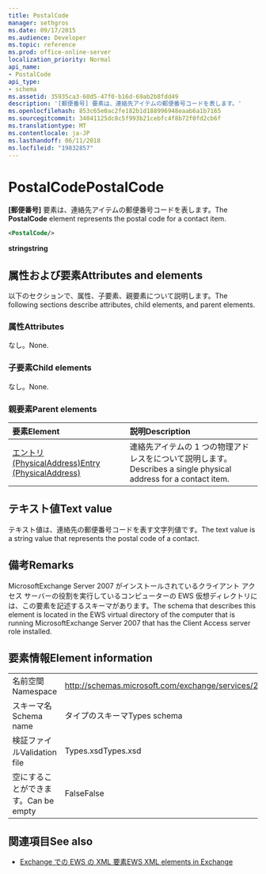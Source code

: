 ```yaml
---
title: PostalCode
manager: sethgros
ms.date: 09/17/2015
ms.audience: Developer
ms.topic: reference
ms.prod: office-online-server
localization_priority: Normal
api_name:
- PostalCode
api_type:
- schema
ms.assetid: 35935ca3-60d5-47f0-b16d-69ab2b8fdd49
description: '[郵便番号] 要素は、連絡先アイテムの郵便番号コードを表します。'
ms.openlocfilehash: 853c65e0ac2fe182b1d188996948eaab6a1b7165
ms.sourcegitcommit: 34041125dc8c5f993b21cebfc4f8b72f0fd2cb6f
ms.translationtype: MT
ms.contentlocale: ja-JP
ms.lasthandoff: 06/11/2018
ms.locfileid: "19832857"
---
```

# <a name="postalcode"></a><span data-ttu-id="83fed-103">PostalCode</span><span class="sxs-lookup"><span data-stu-id="83fed-103">PostalCode</span></span>

<span data-ttu-id="83fed-104">**[郵便番号]** 要素は、連絡先アイテムの郵便番号コードを表します。</span><span class="sxs-lookup"><span data-stu-id="83fed-104">The **PostalCode** element represents the postal code for a contact item.</span></span> 
  
```xml
<PostalCode/>
```

 <span data-ttu-id="83fed-105">**string**</span><span class="sxs-lookup"><span data-stu-id="83fed-105">**string**</span></span>
## <a name="attributes-and-elements"></a><span data-ttu-id="83fed-106">属性および要素</span><span class="sxs-lookup"><span data-stu-id="83fed-106">Attributes and elements</span></span>

<span data-ttu-id="83fed-107">以下のセクションで、属性、子要素、親要素について説明します。</span><span class="sxs-lookup"><span data-stu-id="83fed-107">The following sections describe attributes, child elements, and parent elements.</span></span>
  
### <a name="attributes"></a><span data-ttu-id="83fed-108">属性</span><span class="sxs-lookup"><span data-stu-id="83fed-108">Attributes</span></span>

<span data-ttu-id="83fed-109">なし。</span><span class="sxs-lookup"><span data-stu-id="83fed-109">None.</span></span>
  
### <a name="child-elements"></a><span data-ttu-id="83fed-110">子要素</span><span class="sxs-lookup"><span data-stu-id="83fed-110">Child elements</span></span>

<span data-ttu-id="83fed-111">なし。</span><span class="sxs-lookup"><span data-stu-id="83fed-111">None.</span></span>
  
### <a name="parent-elements"></a><span data-ttu-id="83fed-112">親要素</span><span class="sxs-lookup"><span data-stu-id="83fed-112">Parent elements</span></span>

|<span data-ttu-id="83fed-113">**要素**</span><span class="sxs-lookup"><span data-stu-id="83fed-113">**Element**</span></span>|<span data-ttu-id="83fed-114">**説明**</span><span class="sxs-lookup"><span data-stu-id="83fed-114">**Description**</span></span>|
|:-----|:-----|
|[<span data-ttu-id="83fed-115">エントリ (PhysicalAddress)</span><span class="sxs-lookup"><span data-stu-id="83fed-115">Entry (PhysicalAddress)</span></span>](entry-physicaladdress.md) <br/> |<span data-ttu-id="83fed-116">連絡先アイテムの 1 つの物理アドレスをについて説明します。</span><span class="sxs-lookup"><span data-stu-id="83fed-116">Describes a single physical address for a contact item.</span></span>  <br/> |
   
## <a name="text-value"></a><span data-ttu-id="83fed-117">テキスト値</span><span class="sxs-lookup"><span data-stu-id="83fed-117">Text value</span></span>

<span data-ttu-id="83fed-118">テキスト値は、連絡先の郵便番号コードを表す文字列値です。</span><span class="sxs-lookup"><span data-stu-id="83fed-118">The text value is a string value that represents the postal code of a contact.</span></span>
  
## <a name="remarks"></a><span data-ttu-id="83fed-119">備考</span><span class="sxs-lookup"><span data-stu-id="83fed-119">Remarks</span></span>

<span data-ttu-id="83fed-120">MicrosoftExchange Server 2007 がインストールされているクライアント アクセス サーバーの役割を実行しているコンピューターの EWS 仮想ディレクトリには、この要素を記述するスキーマがあります。</span><span class="sxs-lookup"><span data-stu-id="83fed-120">The schema that describes this element is located in the EWS virtual directory of the computer that is running MicrosoftExchange Server 2007 that has the Client Access server role installed.</span></span>
  
## <a name="element-information"></a><span data-ttu-id="83fed-121">要素情報</span><span class="sxs-lookup"><span data-stu-id="83fed-121">Element information</span></span>

|||
|:-----|:-----|
|<span data-ttu-id="83fed-122">名前空間</span><span class="sxs-lookup"><span data-stu-id="83fed-122">Namespace</span></span>  <br/> |http://schemas.microsoft.com/exchange/services/2006/types  <br/> |
|<span data-ttu-id="83fed-123">スキーマ名</span><span class="sxs-lookup"><span data-stu-id="83fed-123">Schema name</span></span>  <br/> |<span data-ttu-id="83fed-124">タイプのスキーマ</span><span class="sxs-lookup"><span data-stu-id="83fed-124">Types schema</span></span>  <br/> |
|<span data-ttu-id="83fed-125">検証ファイル</span><span class="sxs-lookup"><span data-stu-id="83fed-125">Validation file</span></span>  <br/> |<span data-ttu-id="83fed-126">Types.xsd</span><span class="sxs-lookup"><span data-stu-id="83fed-126">Types.xsd</span></span>  <br/> |
|<span data-ttu-id="83fed-127">空にすることができます。</span><span class="sxs-lookup"><span data-stu-id="83fed-127">Can be empty</span></span>  <br/> |<span data-ttu-id="83fed-128">False</span><span class="sxs-lookup"><span data-stu-id="83fed-128">False</span></span>  <br/> |
   
## <a name="see-also"></a><span data-ttu-id="83fed-129">関連項目</span><span class="sxs-lookup"><span data-stu-id="83fed-129">See also</span></span>



- [<span data-ttu-id="83fed-130">Exchange での EWS の XML 要素</span><span class="sxs-lookup"><span data-stu-id="83fed-130">EWS XML elements in Exchange</span></span>](ews-xml-elements-in-exchange.md)

